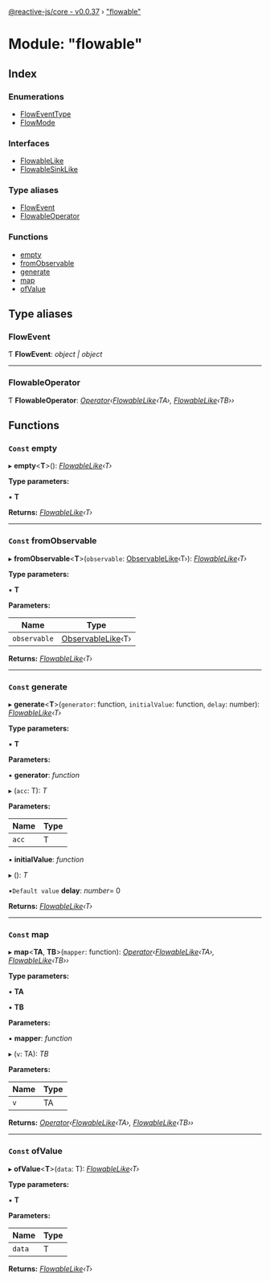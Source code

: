 [@reactive-js/core - v0.0.37](../README.md) › ["flowable"](_flowable_.md)

# Module: "flowable"

## Index

### Enumerations

* [FlowEventType](../enums/_flowable_.floweventtype.md)
* [FlowMode](../enums/_flowable_.flowmode.md)

### Interfaces

* [FlowableLike](../interfaces/_flowable_.flowablelike.md)
* [FlowableSinkLike](../interfaces/_flowable_.flowablesinklike.md)

### Type aliases

* [FlowEvent](_flowable_.md#flowevent)
* [FlowableOperator](_flowable_.md#flowableoperator)

### Functions

* [empty](_flowable_.md#const-empty)
* [fromObservable](_flowable_.md#const-fromobservable)
* [generate](_flowable_.md#const-generate)
* [map](_flowable_.md#const-map)
* [ofValue](_flowable_.md#const-ofvalue)

## Type aliases

###  FlowEvent

Ƭ **FlowEvent**: *object | object*

___

###  FlowableOperator

Ƭ **FlowableOperator**: *[Operator](_pipe_.md#operator)‹[FlowableLike](../interfaces/_flowable_.flowablelike.md)‹TA›, [FlowableLike](../interfaces/_flowable_.flowablelike.md)‹TB››*

## Functions

### `Const` empty

▸ **empty**<**T**>(): *[FlowableLike](../interfaces/_flowable_.flowablelike.md)‹T›*

**Type parameters:**

▪ **T**

**Returns:** *[FlowableLike](../interfaces/_flowable_.flowablelike.md)‹T›*

___

### `Const` fromObservable

▸ **fromObservable**<**T**>(`observable`: [ObservableLike](../interfaces/_observable_.observablelike.md)‹T›): *[FlowableLike](../interfaces/_flowable_.flowablelike.md)‹T›*

**Type parameters:**

▪ **T**

**Parameters:**

Name | Type |
------ | ------ |
`observable` | [ObservableLike](../interfaces/_observable_.observablelike.md)‹T› |

**Returns:** *[FlowableLike](../interfaces/_flowable_.flowablelike.md)‹T›*

___

### `Const` generate

▸ **generate**<**T**>(`generator`: function, `initialValue`: function, `delay`: number): *[FlowableLike](../interfaces/_flowable_.flowablelike.md)‹T›*

**Type parameters:**

▪ **T**

**Parameters:**

▪ **generator**: *function*

▸ (`acc`: T): *T*

**Parameters:**

Name | Type |
------ | ------ |
`acc` | T |

▪ **initialValue**: *function*

▸ (): *T*

▪`Default value`  **delay**: *number*= 0

**Returns:** *[FlowableLike](../interfaces/_flowable_.flowablelike.md)‹T›*

___

### `Const` map

▸ **map**<**TA**, **TB**>(`mapper`: function): *[Operator](_pipe_.md#operator)‹[FlowableLike](../interfaces/_flowable_.flowablelike.md)‹TA›, [FlowableLike](../interfaces/_flowable_.flowablelike.md)‹TB››*

**Type parameters:**

▪ **TA**

▪ **TB**

**Parameters:**

▪ **mapper**: *function*

▸ (`v`: TA): *TB*

**Parameters:**

Name | Type |
------ | ------ |
`v` | TA |

**Returns:** *[Operator](_pipe_.md#operator)‹[FlowableLike](../interfaces/_flowable_.flowablelike.md)‹TA›, [FlowableLike](../interfaces/_flowable_.flowablelike.md)‹TB››*

___

### `Const` ofValue

▸ **ofValue**<**T**>(`data`: T): *[FlowableLike](../interfaces/_flowable_.flowablelike.md)‹T›*

**Type parameters:**

▪ **T**

**Parameters:**

Name | Type |
------ | ------ |
`data` | T |

**Returns:** *[FlowableLike](../interfaces/_flowable_.flowablelike.md)‹T›*
